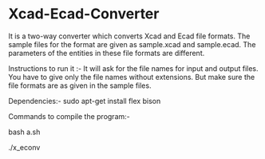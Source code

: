 Xcad-Ecad-Converter
===================
It is a two-way converter which converts Xcad and Ecad file formats.
 The sample files for the format are given as sample.xcad and sample.ecad. The parameters of the entities in these file formats are different.

 Instructions to run it :- It will ask for the file names for input and output files. 
 You have to give only the file names without extensions. But make sure the file formats are as given in the sample files.
 
 
 Dependencies:-
 sudo apt-get install flex bison
 
 Commands to compile the program:-
 
 bash a.sh

./x_econv
 
 
